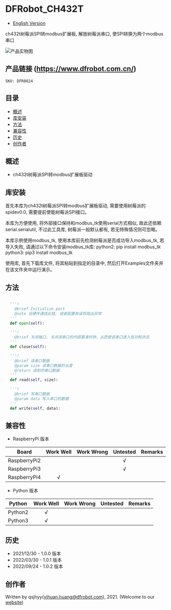 # DFRobot_CH432T
- [English Version](./README.md)

ch432t树莓派SPI转modbus扩展板, 解放树莓派串口, 使SPI转换为两个modbus串口

![产品实物图](./resources/images/CH432T.png)


## 产品链接 (https://www.dfrobot.com.cn/)
    SKU: DFR0824


## 目录

* [概述](#概述)
* [库安装](#库安装)
* [方法](#方法)
* [兼容性](#兼容性)
* [历史](#历史)
* [创作者](#创作者)


## 概述

* ch432t树莓派SPI转modbus扩展板驱动


## 库安装

首先本库为ch432t树莓派SPI转modbus扩展板驱动, 需要使用树莓派的spidev0.0, 需要提前使能树莓派SPI接口。

本库为方便使用, 将外部接口保持和modbus_tk使用serial方式相似, 故此还依赖serial.serialutil, 不过此工具库, 树莓派一般默认都有, 若无特殊情况则可忽略。

本库示例使用modbus_tk, 使用本库前先检测树莓派是否成功导入modbus_tk, 若导入失败, 请通过以下命令安装modbus_tk库:
python2: pip install modbus_tk
python3: pip3 install modbus_tk

使用库, 首先下载库文件, 将其粘贴到指定的目录中, 然后打开Examples文件夹并在该文件夹中运行演示。


## 方法

```python

  '''!
    @brief Initialize port
    @note 当硬件通信出错, 或者配置有误将抛出异常
  '''
  def open(self):

  '''!
    @brief 关闭端口, 关闭该串口的内部基准时钟，从而使该串口进入低功耗状态
  '''
  def close(self):

  '''!
    @brief 读串口数据
    @param size 读串口数据的长度
    @return 读到的串口数据
  '''
  def read(self, size):

  '''!
    @brief 写串口数据
    @param data 写入串口的数据
  '''
  def write(self, data):

```


## 兼容性

* RaspberryPi 版本

| Board        | Work Well | Work Wrong | Untested | Remarks |
| ------------ | :-------: | :--------: | :------: | ------- |
| RaspberryPi2 |           |            |    √     |         |
| RaspberryPi3 |           |            |    √     |         |
| RaspberryPi4 |     √     |            |          |         |

* Python 版本

| Python  | Work Well | Work Wrong | Untested | Remarks |
| ------- | :-------: | :--------: | :------: | ------- |
| Python2 |     √     |            |          |         |
| Python3 |     √     |            |          |         |


## 历史

- 2021/12/30 - 1.0.0 版本
- 2022/03/30 - 1.0.1 版本
- 2022/09/24 - 1.0.2 版本


## 创作者

Written by qsjhyy(yihuan.huang@dfrobot.com), 2021. (Welcome to our [website](https://www.dfrobot.com/))


